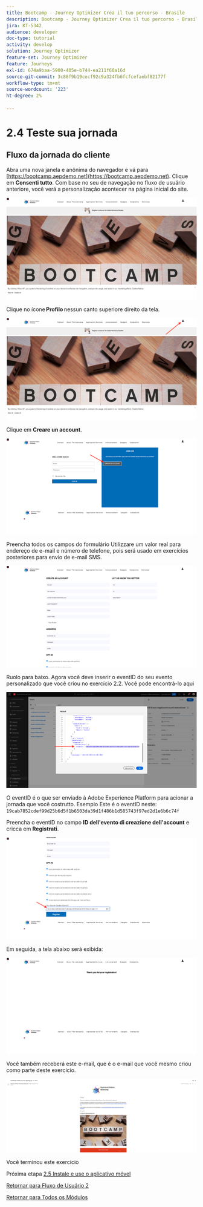 ```yaml
---
title: Bootcamp - Journey Optimizer Crea il tuo percorso - Brasile
description: Bootcamp - Journey Optimizer Crea il tuo percorso - Brasile
jira: KT-5342
audience: developer
doc-type: tutorial
activity: develop
solution: Journey Optimizer
feature-set: Journey Optimizer
feature: Journeys
exl-id: 674a9baa-5900-405e-b744-ea211f60a16d
source-git-commit: 3c86f9b19cecf92c9a324fb6fcfcefaebf82177f
workflow-type: tm+mt
source-wordcount: '223'
ht-degree: 2%

---
```


# 2.4 Teste sua jornada

## Fluxo da jornada do cliente

Abra uma nova janela e anônima do navegador e vá para [https://bootcamp.aepdemo.net](https://bootcamp.aepdemo.net). Clique em **Consenti tutto**. Com base no seu de navegação no fluxo de usuário anteriore, você verá a personalização acontecer na página inicial do site.

![DSN](./images/web8a.png)

Clique no ícone **Profilo** nessun canto superiore direito da tela.

![Demo](./images/web8b.png)

Clique em **Creare un account**.

![Demo](./images/pv5.png)

Preencha todos os campos do formulário Utilizzare um valor real para endereço de e-mail e número de telefone, pois será usado em exercícios posteriores para envio de e-mail SMS.

![Demo](./images/pv7a.png)

Ruolo para baixo. Agora você deve inserir o eventID do seu evento personalizado que você criou no exercício 2.2. Você pode encontrá-lo aqui

![ACOP](./images/payloadeventID.png)

O eventID é o que ser enviado à Adobe Experience Platform para acionar a jornada que você costrutto. Esempio Este é o eventID neste:
`19cab7852cdef99d25b6d5f1b6503da39d1f486b1d585743f97ed2d1e6b6c74f`

Preencha o eventID no campo **ID dell&#39;evento di creazione dell&#39;account** e cricca em **Registrati**.

![Demo](./images/pv8a.png)

Em seguida, a tela abaixo será exibida:

![Demo](./images/pv9.png)

Você também receberá este e-mail, que é o e-mail que você mesmo criou como parte deste exercício.

![Demo](./images/pv10a.png)

Você terminou este exercício

Próxima etapa [2.5 Instale e use o aplicativo móvel](./ex5.md)

[Retornar para Fluxo de Usuário 2](./uc2.md)

[Retornar para Todos os Módulos](../../overview.md)
